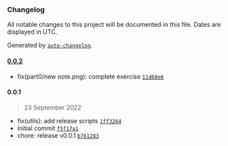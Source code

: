 ### Changelog

All notable changes to this project will be documented in this file. Dates are displayed in UTC.

Generated by [`auto-changelog`](https://github.com/CookPete/auto-changelog).

#### [0.0.2](https://github.com-aiotrope/aiotrope/fso/compare/0.0.1...0.0.2)

- fix(part0/new note.png): complete exercise [`11d60e6`](https://github.com-aiotrope/aiotrope/fso/commit/11d60e66550034ed92ba6ef6526beee756ef066b)

#### 0.0.1

> 23 September 2022

- fix(utils): add release scripts [`1ff3264`](https://github.com-aiotrope/aiotrope/fso/commit/1ff326489a918f49f9f4d865c558c96dcf78f9a0)
- Initial commit [`f5f17a1`](https://github.com-aiotrope/aiotrope/fso/commit/f5f17a167a515897701055a05fc3e8ab74f3d0a6)
- chore: release v0.0.1 [`b761283`](https://github.com-aiotrope/aiotrope/fso/commit/b7612838a53f897f3ae1dcdb4fb13bc4fa0939ed)
